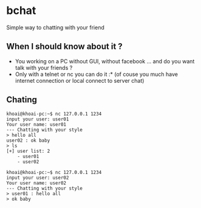 # bchat

Simple way to chatting with your friend

## When I should know about it ?
* You working on a PC without GUI, without facebook ... and do you want talk with your friends ?
* Only with a telnet or nc you can do it :*
(of couse you much have internet connection or local connect to server chat)

## Chating
```
khoai@khoai-pc:~$ nc 127.0.0.1 1234
input your user: user01
Your user name: user01
--- Chatting with your style
> hello all
user02 : ok baby
> ls
[+] user list: 2
	- user01
	- user02
```

```
khoai@khoai-pc:~$ nc 127.0.0.1 1234
input your user: user02
Your user name: user02
--- Chatting with your style
> user01 : hello all
> ok baby
```
